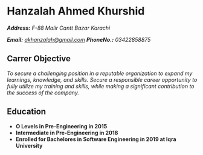 # Hanzalah Ahmed Khurshid

***Address:** F-88 Malir Cantt Bazar Karachi*

***Email:** akhanzalah@gmail.com **PhoneNo.:** 03422858875*


## Carrer Objective

*To secure a challenging position in a reputable organization to expand my learnings, knowledge, and skills. Secure a responsible career opportunity to fully utilize my training and skills, while making a significant contribution to the success of the company.*


## Education

- **O Levels in Pre-Engineering in 2015**
- **Intermediate in Pre-Engineering in 2018**
- **Enrolled for Bachelores in Software Engineering in 2019 at Iqra University**
